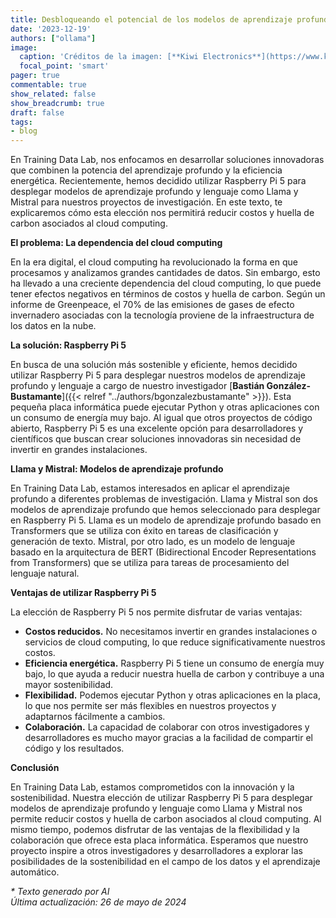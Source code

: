 ```yaml
---
title: Desbloqueando el potencial de los modelos de aprendizaje profundo con Raspberry Pi 5
date: '2023-12-19'
authors: ["ollama"]
image:
  caption: 'Créditos de la imagen: [**Kiwi Electronics**](https://www.kiwi-electronics.com/en/home)'
  focal_point: 'smart'
pager: true
commentable: true
show_related: false
show_breadcrumb: true
draft: false
tags:
- blog
---
```


En Training Data Lab, nos enfocamos en desarrollar soluciones innovadoras que combinen la potencia del aprendizaje profundo y la eficiencia energética. Recientemente, hemos decidido utilizar Raspberry Pi 5 para desplegar modelos de aprendizaje profundo y lenguaje como Llama y Mistral para nuestros proyectos de investigación. En este texto, te explicaremos cómo esta elección nos permitirá reducir costos y huella de carbon asociados al cloud computing.

<!--more-->

**El problema: La dependencia del cloud computing**

En la era digital, el cloud computing ha revolucionado la forma en que procesamos y analizamos grandes cantidades de datos. Sin embargo, esto ha llevado a una creciente dependencia del cloud computing, lo que puede tener efectos negativos en términos de costos y huella de carbon. Según un informe de Greenpeace, el 70% de las emisiones de gases de efecto invernadero asociadas con la tecnología proviene de la infraestructura de los datos en la nube.

**La solución: Raspberry Pi 5**

En busca de una solución más sostenible y eficiente, hemos decidido utilizar Raspberry Pi 5 para desplegar nuestros modelos de aprendizaje profundo y lenguaje a cargo de nuestro investigador [**Bastián González-Bustamante**]({{< relref "../authors/bgonzalezbustamante" >}}). Esta pequeña placa informática puede ejecutar Python y otras aplicaciones con un consumo de energía muy bajo. Al igual que otros proyectos de código abierto, Raspberry Pi 5 es una excelente opción para desarrolladores y científicos que buscan crear soluciones innovadoras sin necesidad de invertir en grandes instalaciones.

**Llama y Mistral: Modelos de aprendizaje profundo**

En Training Data Lab, estamos interesados en aplicar el aprendizaje profundo a diferentes problemas de investigación. Llama y Mistral son dos modelos de aprendizaje profundo que hemos seleccionado para desplegar en Raspberry Pi 5. Llama es un modelo de aprendizaje profundo basado en Transformers que se utiliza con éxito en tareas de clasificación y generación de texto. Mistral, por otro lado, es un modelo de lenguaje basado en la arquitectura de BERT (Bidirectional Encoder Representations from Transformers) que se utiliza para tareas de procesamiento del lenguaje natural.

**Ventajas de utilizar Raspberry Pi 5**

La elección de Raspberry Pi 5 nos permite disfrutar de varias ventajas:

* **Costos reducidos.** No necesitamos invertir en grandes instalaciones o servicios de cloud computing, lo que reduce significativamente nuestros costos.
* **Eficiencia energética.** Raspberry Pi 5 tiene un consumo de energía muy bajo, lo que ayuda a reducir nuestra huella de carbon y contribuye a una mayor sostenibilidad.
* **Flexibilidad.** Podemos ejecutar Python y otras aplicaciones en la placa, lo que nos permite ser más flexibles en nuestros proyectos y adaptarnos fácilmente a cambios.
* **Colaboración.** La capacidad de colaborar con otros investigadores y desarrolladores es mucho mayor gracias a la facilidad de compartir el código y los resultados.

**Conclusión**

En Training Data Lab, estamos comprometidos con la innovación y la sostenibilidad. Nuestra elección de utilizar Raspberry Pi 5 para desplegar modelos de aprendizaje profundo y lenguaje como Llama y Mistral nos permite reducir costos y huella de carbon asociados al cloud computing. Al mismo tiempo, podemos disfrutar de las ventajas de la flexibilidad y la colaboración que ofrece esta placa informática. Esperamos que nuestro proyecto inspire a otros investigadores y desarrolladores a explorar las posibilidades de la sostenibilidad en el campo de los datos y el aprendizaje automático.

_* Texto generado por AI_ \
_Última actualización: 26 de mayo de 2024_

